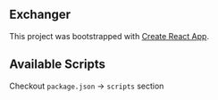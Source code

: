 ## Exchanger

This project was bootstrapped with [Create React App](https://github.com/facebook/create-react-app).


## Available Scripts

Checkout `package.json` -> `scripts` section
